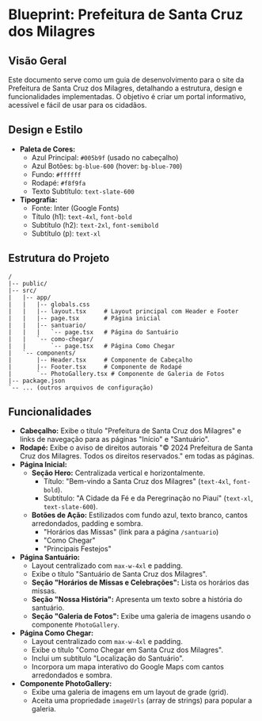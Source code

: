 # Blueprint: Prefeitura de Santa Cruz dos Milagres

## Visão Geral

Este documento serve como um guia de desenvolvimento para o site da Prefeitura de Santa Cruz dos Milagres, detalhando a estrutura, design e funcionalidades implementadas. O objetivo é criar um portal informativo, acessível e fácil de usar para os cidadãos.

## Design e Estilo

- **Paleta de Cores:**
  - Azul Principal: `#005b9f` (usado no cabeçalho)
  - Azul Botões: `bg-blue-600` (hover: `bg-blue-700`)
  - Fundo: `#ffffff`
  - Rodapé: `#f8f9fa`
  - Texto Subtítulo: `text-slate-600`
- **Tipografia:**
  - Fonte: Inter (Google Fonts)
  - Título (h1): `text-4xl`, `font-bold`
  - Subtítulo (h2): `text-2xl`, `font-semibold`
  - Subtítulo (p): `text-xl`

## Estrutura do Projeto

```
/
|-- public/
|-- src/
|   |-- app/
|   |   |-- globals.css
|   |   |-- layout.tsx     # Layout principal com Header e Footer
|   |   |-- page.tsx       # Página inicial
|   |   |-- santuario/
|   |   |   `-- page.tsx   # Página do Santuário
|   |   `-- como-chegar/
|   |       `-- page.tsx   # Página Como Chegar
|   `-- components/
|       |-- Header.tsx     # Componente de Cabeçalho
|       |-- Footer.tsx     # Componente de Rodapé
|       `-- PhotoGallery.tsx # Componente de Galeria de Fotos
|-- package.json
`-- ... (outros arquivos de configuração)
```

## Funcionalidades

- **Cabeçalho:** Exibe o título "Prefeitura de Santa Cruz dos Milagres" e links de navegação para as páginas "Início" e "Santuário".
- **Rodapé:** Exibe o aviso de direitos autorais "© 2024 Prefeitura de Santa Cruz dos Milagres. Todos os direitos reservados." em todas as páginas.
- **Página Inicial:**
  - **Seção Hero:** Centralizada vertical e horizontalmente.
    - Título: "Bem-vindo a Santa Cruz dos Milagres" (`text-4xl`, `font-bold`).
    - Subtítulo: "A Cidade da Fé e da Peregrinação no Piauí" (`text-xl`, `text-slate-600`).
  - **Botões de Ação:** Estilizados com fundo azul, texto branco, cantos arredondados, padding e sombra.
    - "Horários das Missas" (link para a página `/santuario`)
    - "Como Chegar"
    - "Principais Festejos"
- **Página Santuário:**
  - Layout centralizado com `max-w-4xl` e padding.
  - Exibe o título "Santuário de Santa Cruz dos Milagres".
  - **Seção "Horários de Missas e Celebrações":** Lista os horários das missas.
  - **Seção "Nossa História":** Apresenta um texto sobre a história do santuário.
  - **Seção "Galeria de Fotos":** Exibe uma galeria de imagens usando o componente `PhotoGallery`.
- **Página Como Chegar:**
  - Layout centralizado com `max-w-4xl` e padding.
  - Exibe o título "Como Chegar em Santa Cruz dos Milagres".
  - Inclui um subtítulo "Localização do Santuário".
  - Incorpora um mapa interativo do Google Maps com cantos arredondados e sombra.
- **Componente PhotoGallery:**
  - Exibe uma galeria de imagens em um layout de grade (grid).
  - Aceita uma propriedade `imageUrls` (array de strings) para popular a galeria.
